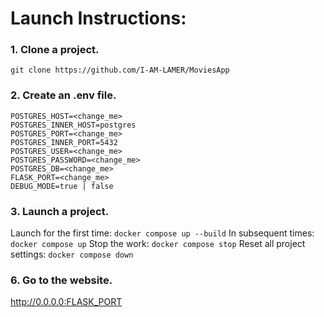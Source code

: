 # Launch Instructions:

### 1. Clone a project.
`git clone https://github.com/I-AM-LAMER/MoviesApp`

### 2. Create an .env file.

```
POSTGRES_HOST=<change_me>
POSTGRES_INNER_HOST=postgres
POSTGRES_PORT=<change_me>
POSTGRES_INNER_PORT=5432
POSTGRES_USER=<change_me>
POSTGRES_PASSWORD=<change_me>
POSTGRES_DB=<change_me>
FLASK_PORT=<change_me>
DEBUG_MODE=true | false
```
### 3. Launch a project.

Launch for the first time: `docker compose up --build`
In subsequent times: `docker compose up`
Stop the work: `docker compose stop`
Reset all project settings: `docker compose down`

### 6. Go to the website.
http://0.0.0.0:FLASK_PORT